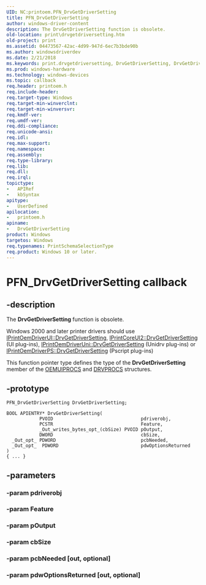 ```yaml
---
UID: NC:printoem.PFN_DrvGetDriverSetting
title: PFN_DrvGetDriverSetting
author: windows-driver-content
description: The DrvGetDriverSetting function is obsolete.
old-location: print\drvgetdriversetting.htm
old-project: print
ms.assetid: 04473567-42ac-4d99-947d-6ec7b3bde90b
ms.author: windowsdriverdev
ms.date: 2/21/2018
ms.keywords: print.drvgetdriversetting, DrvGetDriverSetting, DrvGetDriverSetting callback function [Print Devices], DrvGetDriverSetting, PFN_DrvGetDriverSetting, PFN_DrvGetDriverSetting, printoem/DrvGetDriverSetting, print_obsoletefunctions_655cde75-fc70-4d6c-a7b4-8eb1e068ebd9.xml
ms.prod: windows-hardware
ms.technology: windows-devices
ms.topic: callback
req.header: printoem.h
req.include-header: 
req.target-type: Windows
req.target-min-winverclnt: 
req.target-min-winversvr: 
req.kmdf-ver: 
req.umdf-ver: 
req.ddi-compliance: 
req.unicode-ansi: 
req.idl: 
req.max-support: 
req.namespace: 
req.assembly: 
req.type-library: 
req.lib: 
req.dll: 
req.irql: 
topictype:
-	APIRef
-	kbSyntax
apitype:
-	UserDefined
apilocation:
-	printoem.h
apiname:
-	DrvGetDriverSetting
product: Windows
targetos: Windows
req.typenames: PrintSchemaSelectionType
req.product: Windows 10 or later.
---
```


# PFN_DrvGetDriverSetting callback


## -description


The <b>DrvGetDriverSetting</b> function is obsolete.

 Windows 2000 and later printer drivers should use <a href="https://msdn.microsoft.com/library/windows/hardware/ff553114">IPrintOemDriverUI::DrvGetDriverSetting</a>, <a href="https://msdn.microsoft.com/library/windows/hardware/ff553036">IPrintCoreUI2::DrvGetDriverSetting</a> (UI plug-ins), <a href="https://msdn.microsoft.com/library/windows/hardware/ff553126">IPrintOemDriverUni::DrvGetDriverSetting</a> (Unidrv plug-ins) or <a href="https://msdn.microsoft.com/library/windows/hardware/ff553102">IPrintOemDriverPS::DrvGetDriverSetting</a> (Pscript plug-ins) 

This function pointer type defines the type of the <b>DrvGetDriverSetting</b> member of the <a href="..\printoem\ns-printoem-_oemuiprocs.md">OEMUIPROCS</a> and <a href="..\printoem\ns-printoem-_drvprocs.md">DRVPROCS</a> structures.


## -prototype


````
PFN_DrvGetDriverSetting DrvGetDriverSetting;

BOOL APIENTRY* DrvGetDriverSetting(
            PVOID                                pdriverobj,
            PCSTR                                Feature,
            _Out_writes_bytes_opt_(cbSize) PVOID pOutput,
            DWORD                                cbSize,
  _Out_opt_ PDWORD                               pcbNeeded,
  _Out_opt_  PDWORD                              pdwOptionsReturned
)
{ ... }
````


## -parameters




### -param pdriverobj


### -param Feature


### -param pOutput


### -param cbSize


### -param pcbNeeded [out, optional]


### -param pdwOptionsReturned [out, optional]

